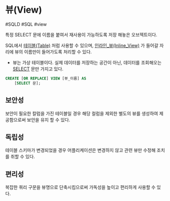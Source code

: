 # 뷰(View)

#SQLD #SQL #view

특정 SELECT 문에 이름을 붙여서 재사용이 가능하도록 저장 해놓은 오브젝트이다.

SQL에서 [테이블(Table)](../테이블/테이블(Table).md) 처럼 사용할 수 있으며, [인라인_뷰(Inline_View)](../서브쿼리/인라인_뷰(Inline_View).md) 가 들어갈 자리에 뷰의 이름만이 들어가도록 처리할 수 있다.

- 뷰는 가상 테이블이다. 실제 데이터를 저장하는 공간이 아닌, 데이터를 조회해오는 [SELECT](../DML/SELECT.md) 문만 가지고 있다.

```SQL
CREATE [OR REPLACE] VIEW [뷰_이름] AS
	[SELECT 문];
```

## 보안성

보안이 필요한 칼럼을 가진 테이블일 경우 해당 컬럼을 제외한 별도의 뷰를 생성하여 제공함으로써 보안을 유지 할 수 있다.

## 독립성

테이블 스키마가 변경되었을 경우 어플리케이션은 변경하지 않고 관련 뷰만 수정해 조치를 취할 수 있다.

## 편리성

복잡한 쿼리 구문을 뷰명으로 단축시킴으로써 가독성을 높이고 편리하게 사용할 수 있다.
